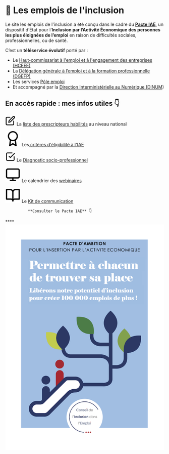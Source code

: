 # 💼 Les emplois de l'inclusion

Le site les emplois de l'inclusion a été conçu dans le cadre du [**Pacte IAE**](https://travail-emploi.gouv.fr/IMG/pdf/pacte_d_ambition_iae_sept_2019_synthese.pdf), un dispositif d’État pour l’**Inclusion par l’Activité Économique** **des personnes les plus éloignées de l’emploi** en raison de difficultés sociales, professionnelles, ou de santé.

C’est un **téléservice évolutif** porté par :

* Le [Haut-commissariat à l'emploi et à l'engagement des entreprises \(HCEEE\)](https://travail-emploi.gouv.fr/ministere/organisation/article/haut-commissaire-a-l-inclusion-dans-l-emploi-et-a-l-engagement-des-entreprises)
* La [Délégation générale à l’emploi et à la formation professionnelle \(DGEFP\)](https://travail-emploi.gouv.fr/ministere/organisation/organisation-des-directions-et-services/article/organisation-de-la-delegation-generale-a-l-emploi-et-a-la-formation)
* Les services [Pôle emploi](https://www.pole-emploi.fr/accueil/)
* Et accompagné par la [Direction Interministérielle au Numérique \(DINUM](https://www.numerique.gouv.fr/)\)

## En accès rapide : mes infos utiles 👇

![](.gitbook/assets/edit%20%281%29.svg) La [liste des prescripteurs habilités](pourquoi-une-plateforme-de-linclusion/qui-sont-les-differents-prescripteurs/prescripteur-habilite.md#liste-des-prescripteurs-habilites-en-national) au niveau national

![](.gitbook/assets/award-1-%20%281%29.svg) Les[ critères d'éligibilité à l'IAE](qui-est-eligible-iae-criteres-eligibilite/#les-criteres-administratifs)

![](.gitbook/assets/check-square.svg) Le [Diagnostic socio-professionnel](qui-est-eligible-iae-criteres-eligibilite/#diagnostic_de_reference)

![](.gitbook/assets/monitor.svg) Le calendrier des [webinaires](rendez-vous-webinaires/)

![](.gitbook/assets/book-open.svg) Le [Kit de communication](outils-information-communiation-de-la-plateforme/kit-de-communication/) 



              **Consulter le Pacte IAE** 👇 

\*\*\*\*[![](.gitbook/assets/pacte_d_ambition_iae_sept_2019_synthese-2.png) ](https://travail-emploi.gouv.fr/IMG/pdf/pacte_d_ambition_iae_sept_2019_synthese.pdf)

